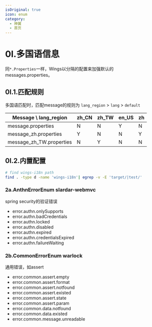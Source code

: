```yaml
---
isOriginal: true
icon: enum
category:
  - 神翼
  - 首页
---
```


# 0I.多国语信息

同`*.Properties`一样，Wings以分隔的配置来加强默认的messages.properties。

## 0I.1.匹配规则

多国语匹配时，匹配message的规则为 `lang_region` > `lang` > `default`

| Message \ lang_region   | zh_CN | zh_TW | en_US | zh |
| ----------------------- | ----- | ----- | ----- | -- |
|message.properties       | N     | N     | Y     | N  |
|message_zh.properties    | Y     | N     | N     | Y  |
|message_zh_TW.properties | N     | Y     | N     | N  |

## 0I.2.内置配置

```bash
# find wings-i18n path
find . -type d -name 'wings-i18n'| egrep -v -E 'target/|test/'
```

### 2a.AnthnErrorEnum slardar-webmvc

spring security的验证错误

* error.authn.onlySupports
* error.authn.badCredentials
* error.authn.locked
* error.authn.disabled
* error.authn.expired
* error.authn.credentialsExpired
* error.authn.failureWaiting

### 2b.CommonErrorEnum warlock

通用错误，如assert

* error.common.assert.empty
* error.common.assert.format
* error.common.assert.notfound
* error.common.assert.existed
* error.common.assert.state
* error.common.assert.param
* error.common.data.notfound
* error.common.data.existed
* error.common.message.unreadable
